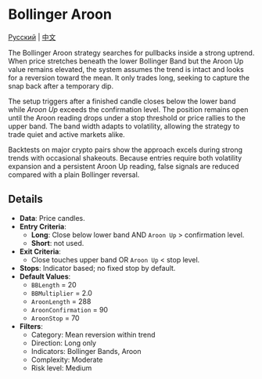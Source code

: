 # Bollinger Aroon
[Русский](README_ru.md) | [中文](README_cn.md)

The Bollinger Aroon strategy searches for pullbacks inside a strong uptrend.  
When price stretches beneath the lower Bollinger Band but the Aroon Up value
remains elevated, the system assumes the trend is intact and looks for a
reversion toward the mean.  It only trades long, seeking to capture the snap
back after a temporary dip.

The setup triggers after a finished candle closes below the lower band while
*Aroon Up* exceeds the confirmation level.  The position remains open until the
Aroon reading drops under a stop threshold or price rallies to the upper band.
The band width adapts to volatility, allowing the strategy to trade quiet and
active markets alike.

Backtests on major crypto pairs show the approach excels during strong trends
with occasional shakeouts.  Because entries require both volatility expansion
and a persistent Aroon Up reading, false signals are reduced compared with a
plain Bollinger reversal.

## Details
- **Data**: Price candles.
- **Entry Criteria**:
  - **Long**: Close below lower band AND `Aroon Up` > confirmation level.
  - **Short**: not used.
- **Exit Criteria**:
  - Close touches upper band OR `Aroon Up` < stop level.
- **Stops**: Indicator based; no fixed stop by default.
- **Default Values**:
  - `BBLength` = 20
  - `BBMultiplier` = 2.0
  - `AroonLength` = 288
  - `AroonConfirmation` = 90
  - `AroonStop` = 70
- **Filters**:
  - Category: Mean reversion within trend
  - Direction: Long only
  - Indicators: Bollinger Bands, Aroon
  - Complexity: Moderate
  - Risk level: Medium
